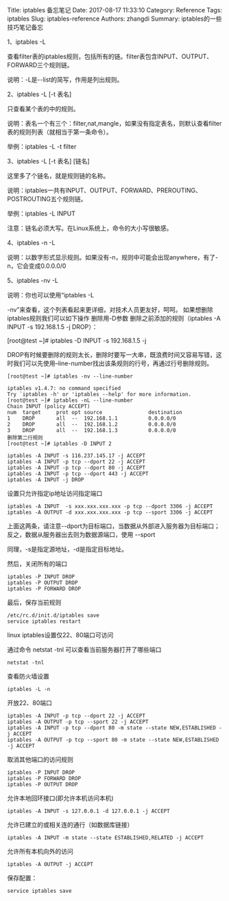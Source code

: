 Title: iptables 备忘笔记
Date: 2017-08-17 11:33:10
Category: Reference
Tags: iptables
Slug: iptables-reference
Authors: zhangdi
Summary: iptables的一些技巧笔记备忘

1、iptables -L

查看filter表的iptables规则，包括所有的链。filter表包含INPUT、OUTPUT、FORWARD三个规则链。

说明：-L是--list的简写，作用是列出规则。

2、iptables -L [-t 表名]

只查看某个表的中的规则。

说明：表名一个有三个：filter,nat,mangle，如果没有指定表名，则默认查看filter表的规则列表（就相当于第一条命令）。

举例：iptables -L -t filter

3、iptables -L [-t 表名] [链名]

这里多了个链名，就是规则链的名称。

说明：iptables一共有INPUT、OUTPUT、FORWARD、PREROUTING、POSTROUTING五个规则链。

举例：iptables -L INPUT

注意：链名必须大写。在Linux系统上，命令的大小写很敏感。

4、iptables -n -L

说明：以数字形式显示规则。如果没有-n，规则中可能会出现anywhere，有了-n，它会变成0.0.0.0/0

5、iptables -nv -L

说明：你也可以使用“iptables -L

-nv”来查看，这个列表看起来更详细，对技术人员更友好，呵呵。
如果想删除iptables规则我们可以如下操作
删除用-D参数
删除之前添加的规则（iptables -A INPUT -s 192.168.1.5 -j DROP）：

[root@test ~]# iptables -D INPUT -s 192.168.1.5 -j

DROP有时候要删除的规则太长，删除时要写一大串，既浪费时间又容易写错，这时我们可以先使用–line-number找出该条规则的行号，再通过行号删除规则。

```
[root@test ~]# iptables -nv --line-number

iptables v1.4.7: no command specified
Try `iptables -h' or 'iptables --help' for more information.
[root@test ~]# iptables -nL --line-number
Chain INPUT (policy ACCEPT)
num  target     prot opt source               destination
1    DROP       all  --  192.168.1.1          0.0.0.0/0
2    DROP       all  --  192.168.1.2          0.0.0.0/0
3    DROP       all  --  192.168.1.3          0.0.0.0/0
删除第二行规则
[root@test ~]# iptables -D INPUT 2

iptables -A INPUT -s 116.237.145.17 -j ACCEPT 
iptables -A INPUT -p tcp --dport 22 -j ACCEPT
iptables -A INPUT -p tcp --dport 80 -j ACCEPT
iptables -A INPUT -p tcp --dport 443 -j ACCEPT
iptables -A INPUT -j DROP
```

设置只允许指定ip地址访问指定端口 

```
iptables -A INPUT  -s xxx.xxx.xxx.xxx -p tcp --dport 3306 -j ACCEPT 
iptables -A OUTPUT -d xxx.xxx.xxx.xxx -p tcp --sport 3306 -j ACCEPT 
```

上面这两条，请注意--dport为目标端口，当数据从外部进入服务器为目标端口；反之，数据从服务器出去则为数据源端口，使用
--sport 

同理，-s是指定源地址，-d是指定目标地址。 

然后，关闭所有的端口 

```
iptables -P INPUT DROP 
iptables -P OUTPUT DROP 
iptables -P FORWARD DROP 
```

最后，保存当前规则 

```
/etc/rc.d/init.d/iptables save 
service iptables restart 
```

linux iptables设置仅22、80端口可访问
 
通过命令 netstat -tnl 可以查看当前服务器打开了哪些端口 

```
netstat -tnl  
```

查看防火墙设置 

```
iptables -L -n   
```

开放22、80端口 

```
iptables -A INPUT -p tcp --dport 22 -j ACCEPT  
iptables -A OUTPUT -p tcp --sport 22 -j ACCEPT  
iptables -A INPUT -p tcp --dport 80 -m state --state NEW,ESTABLISHED -j ACCEPT  
iptables -A OUTPUT -p tcp --sport 80 -m state --state NEW,ESTABLISHED -j ACCEPT  
```

取消其他端口的访问规则 

```
iptables -P INPUT DROP  
iptables -P FORWARD DROP  
iptables -P OUTPUT DROP  
```

允许本地回环接口(即允许本机访问本机) 

```
iptables -A INPUT -s 127.0.0.1 -d 127.0.0.1 -j ACCEPT  
```

允许已建立的或相关连的通行（如数据库链接） 

```
iptables -A INPUT -m state --state ESTABLISHED,RELATED -j ACCEPT  
```

允许所有本机向外的访问 

```
iptables -A OUTPUT -j ACCEPT  
```

保存配置： 

```
service iptables save
```

